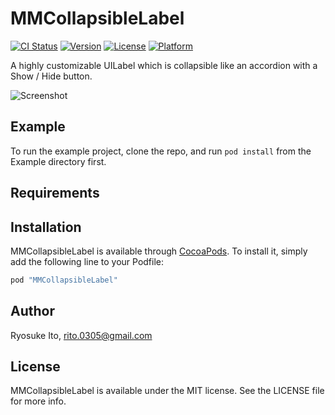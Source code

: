 # MMCollapsibleLabel

[![CI Status](http://img.shields.io/travis/manicmaniac/MMCollapsibleLabel.svg?style=flat)](https://travis-ci.org/manicmaniac/MMCollapsibleLabel)
[![Version](https://img.shields.io/cocoapods/v/MMCollapsibleLabel.svg?style=flat)](http://cocoapods.org/pods/MMCollapsibleLabel)
[![License](https://img.shields.io/cocoapods/l/MMCollapsibleLabel.svg?style=flat)](http://cocoapods.org/pods/MMCollapsibleLabel)
[![Platform](https://img.shields.io/cocoapods/p/MMCollapsibleLabel.svg?style=flat)](http://cocoapods.org/pods/MMCollapsibleLabel)

A highly customizable UILabel which is collapsible like an accordion with a Show / Hide button.

![Screenshot](https://media.giphy.com/media/3oriOcw7Dx16LgUkq4/source.gif)

## Example

To run the example project, clone the repo, and run `pod install` from the Example directory first.

## Requirements

## Installation

MMCollapsibleLabel is available through [CocoaPods](http://cocoapods.org). To install
it, simply add the following line to your Podfile:

```ruby
pod "MMCollapsibleLabel"
```

## Author

Ryosuke Ito, rito.0305@gmail.com

## License

MMCollapsibleLabel is available under the MIT license. See the LICENSE file for more info.
